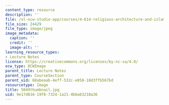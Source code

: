 ```yaml
---
content_type: resource
description: ''
file: /ol-ocw-studio-app/courses/4-614-religious-architecture-and-islamic-cultures-fall-2002/9e17d81619f873241a214b6a63218a36_5049thumbnail.jpg
file_size: 24429
file_type: image/jpeg
image_metadata:
  caption: ''
  credit: ''
  image-alt: ''
learning_resource_types:
- Lecture Notes
license: https://creativecommons.org/licenses/by-nc-sa/4.0/
ocw_type: OCWImage
parent_title: Lecture Notes
parent_type: CourseSection
parent_uid: 68abeaab-4eff-532c-e858-18d3ffb567bd
resourcetype: Image
title: 5049thumbnail.jpg
uid: 9e17d816-19f8-7324-1a21-4b6a63218a36
---
```

